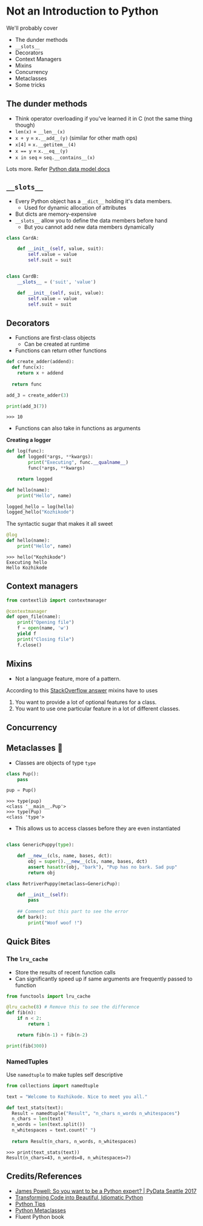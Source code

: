 # Not an Introduction to Python

We'll probably cover
- The dunder methods
- `__slots__`
- Decorators
- Context Managers
- Mixins
- Concurrency
- Metaclasses
- Some tricks

## The dunder methods
- Think operator overloading if you've learned it in C (not the same thing though)
- `len(x)` = `__len__(x)`
- `x + y` = `x.__add__(y)` (similar for other math ops)
- `x[4]` = `x.__getitem__(4)`
- `x == y` = `x.__eq__(y)`
- `x in seq` = `seq.__contains__(x)`

Lots more. Refer [Python data model docs](https://docs.python.org/3/reference/datamodel.html)

## `__slots__`
- Every Python object has a `__dict__` holding it's data members.
  - Used for dynamic allocation of attributes
- But dicts are memory-expensive
- `__slots__` allow you to define the data members before hand
  - But you cannot add new data members dynamically

```python
class CardA:

    def __init__(self, value, suit):
        self.value = value
        self.suit = suit


class CardB:
    __slots__ = ('suit', 'value')

    def __init__(self, suit, value):
        self.value = value
        self.suit = suit
```

## Decorators
- Functions are first-class objects
  - Can be created at runtime
- Functions can return other functions

```python
def create_adder(addend):
  def func(x):
    return x + addend
  
  return func

add_3 = create_adder(3)

print(add_3(7))
```
```
>>> 10
```

- Functions can also take in functions as arguments

**Creating a logger**
```python
def log(func):
    def logged(*args, **kwargs):
        print("Executing", func.__qualname__)
        func(*args, **kwargs)

    return logged
```
```python
def hello(name):
    print("Hello", name)

logged_hello = log(hello)
logged_hello("Kozhikode")
```

The syntactic sugar that makes it all sweet
```python
@log
def hello(name):
    print("Hello", name)
```
```
>>> hello("Kozhikode")
Executing hello
Hello Kozhikode
```

## Context managers

```python
from contextlib import contextmanager

@contextmanager
def open_file(name):
    print("Opening file")
    f = open(name, 'w')
    yield f
    print("Closing file")
    f.close()
```

## Mixins
- Not a language feature, more of a pattern.

According to this [StackOverflow answer](https://stackoverflow.com/a/547714) mixins have to uses

1. You want to provide a lot of optional features for a class.
2. You want to use one particular feature in a lot of different classes.

## Concurrency

## Metaclasses 🚨
- Classes are objects of type `type`

```python
class Pup():
    pass

pup = Pup()
```
```
>>> type(pup)
<class '__main__.Pup'>
>>> type(Pup)
<class 'type'>
```

- This allows us to access classes before they are even instantiated

```python

class GenericPuppy(type):

    def __new__(cls, name, bases, dct):
        obj = super().__new__(cls, name, bases, dct)
        assert hasattr(obj, "bark"), "Pup has no bark. Sad pup"
        return obj

class RetriverPuppy(metaclass=GenericPup):

    def __init__(self):
        pass
    
    ## Comment out this part to see the error
    def bark():
        print("Woof woof !")
```


## Quick Bites

### The `lru_cache`
- Store the results of recent function calls
- Can significantly speed up if same arguments are frequently passed to function

```python
from functools import lru_cache

@lru_cache(8) # Remove this to see the difference
def fib(n):
    if n < 2:
        return 1

    return fib(n-1) + fib(n-2)

print(fib(300))
```

### NamedTuples
Use `namedtuple` to make tuples self descriptive

```python
from collections import namedtuple

text = "Welcome to Kozhikode. Nice to meet you all."

def text_stats(text):
  Result = namedtuple("Result", "n_chars n_words n_whitespaces")
  n_chars = len(text)
  n_words = len(text.split())
  n_whitespaces = text.count(" ")
  
  return Result(n_chars, n_words, n_whitespaces)
```
```
>>> print(text_stats(text))
Result(n_chars=43, n_words=8, n_whitespaces=7)
```


## Credits/References
- [James Powell: So you want to be a Python expert? | PyData Seattle 2017](https://www.youtube.com/watch?v=sUmoMSU9_GQ)
- [Transforming Code into Beautiful, Idiomatic Python](https://www.youtube.com/watch?v=OSGv2VnC0go)
- [Python Tips](https://book.pythontips.com/)
- [Python Metaclasses](https://realpython.com/python-metaclasses/)
- Fluent Python book
